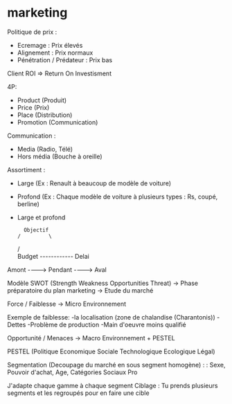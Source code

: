 # marketing

Politique de prix :
  - Ecremage : Prix élevés
  - Alignement : Prix normaux
  - Pénétration / Prédateur : Prix bas
  
Client ROI => Return On Investisment 
  
4P:
  - Product (Produit)
  - Price (Prix)
  - Place (Distribution)
  - Promotion (Communication)
  
Communication :
  - Media (Radio, Télé)
  - Hors média (Bouche à oreille)
  
Assortiment :
  - Large (Ex : Renault à beaucoup de modèle de voiture)
  - Profond (Ex : Chaque modèle de voiture à plusieurs types : Rs, coupé, berline)
  - Large et profond
  

          Objectif
        /         \
      /            \
Budget ------------ Delai

Amont ----> Pendant ----> Aval

Modèle SWOT (Strength Weakness Opportunities Threat) -> Phase préparatoire du plan marketing -> Etude du marché

Force / Faiblesse -> Micro Environnement

Exemple de faiblesse: -la localisation (zone de chalandise (Charantonis))
            -Dettes
            -Problème de production
            -Main d'oeuvre moins qualifié

Opportunité / Menaces -> Macro Environnement + PESTEL
                    
PESTEL (Politique Economique Sociale Technologique Ecologique Légal)

Segmentation (Decoupage du marché en sous segment homogène) : : Sexe, Pouvoir d'achat, Age, Catégories Sociaux Pro

J'adapte chaque gamme à chaque segment
Ciblage : Tu prends plusieurs segments et les regroupés pour en faire une cible

